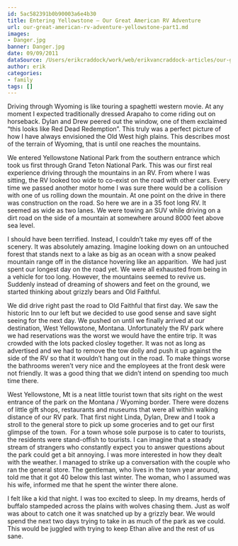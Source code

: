 ```yaml
---
id: 5ac582391b0b90003a6e4b30
title: Entering Yellowstone – Our Great American RV Adventure
url: our-great-american-rv-adventure-yellowstone-part1.md
images:
- Danger.jpg
banner: Danger.jpg
date: 09/09/2011
dataSource: /Users/erikcraddock/work/web/erikvancraddock-articles/our-great-american-rv-adventure-yellowstone-part1/our-great-american-rv-adventure-yellowstone-part1.md
author: erik
categories:
- family
tags: []
---
```

  
Driving through Wyoming is like touring a spaghetti western movie. At any moment I expected traditionally dressed Arapaho to come riding out on horseback. Dylan and Drew peered out the window, one of them exclaimed &#8220;this looks like Red Dead Redemption&#8221;. This truly was a perfect picture of how I have always envisioned the Old West high plains. This describes most of the terrain of Wyoming, that is until one reaches the mountains.

We entered Yellowstone National Park from the southern entrance which took us first through Grand Teton National Park. This was our first real experience driving through the mountains in an RV. From where I was sitting, the RV looked too wide to co-exist on the road with other cars. Every time we passed another motor home I was sure there would be a collision with one of us rolling down the mountain. At one point on the drive in there was construction on the road. So here we are in a 35 foot long RV. It seemed as wide as two lanes. We were towing an SUV while driving on a dirt road on the side of a mountain at somewhere around 8000 feet above sea level.

I should have been terrified. Instead, I couldn&#8217;t take my eyes off of the scenery. It was absolutely amazing. Imagine looking down on an untouched forest that stands next to a lake as big as an ocean with a snow peaked mountain range off in the distance hovering like an apparition.  We had just spent our longest day on the road yet. We were all exhausted from being in a vehicle for too long. However, the mountains seemed to revive us. Suddenly instead of dreaming of showers and feet on the ground, we started thinking about grizzly bears and Old Faithful.

We did drive right past the road to Old Faithful that first day. We saw the historic Inn to our left but we decided to use good sense and save sight seeing for the next day. We pushed on until we finally arrived at our destination, West Yellowstone, Montana. Unfortunately the RV park where we had reservations was the worst we would have the entire trip. It was crowded with the lots packed closley together. It was not as long as advertised and we had to remove the tow dolly and push it up against the side of the RV so that it wouldn&#8217;t hang out in the road. To make things worse the bathrooms weren&#8217;t very nice and the employees at the front desk were not friendly. It was a good thing that we didn&#8217;t intend on spending too much time there.

West Yellowstone, Mt is a neat little tourist town that sits right on the west entrance of the park on the Montana / Wyoming border. There were dozens of little gift shops, restaurants and museums that were all within walking distance of our RV park. That first night Linda, Dylan, Drew and I took a stroll to the general store to pick up some groceries and to get our first glimpse of the town.  For a town whose sole purpose is to cater to tourists, the residents were stand-offish to tourists. I can imagine that a steady stream of strangers who constantly expect you to answer questions about the park could get a bit annoying. I was more interested in how they dealt with the weather. I managed to strike up a conversation with the couple who ran the general store. The gentleman, who lives in the town year around, told me that it got 40 below this last winter. The woman, who I assumed was his wife, informed me that he spent the winter there alone.

I felt like a kid that night. I was too excited to sleep. In my dreams, herds of buffalo stampeded across the plains with wolves chasing them. Just as wolf was about to catch one it was snatched up by a grizzly bear. We would spend the next two days trying to take in as much of the park as we could. This would be juggled with trying to keep Ethan alive and the rest of us sane.